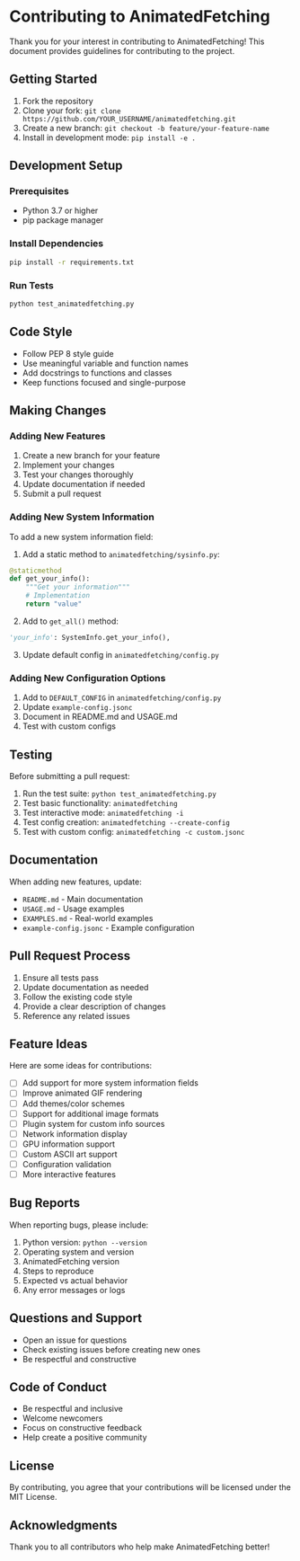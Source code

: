 # Contributing to AnimatedFetching

Thank you for your interest in contributing to AnimatedFetching! This document provides guidelines for contributing to the project.

## Getting Started

1. Fork the repository
2. Clone your fork: `git clone https://github.com/YOUR_USERNAME/animatedfetching.git`
3. Create a new branch: `git checkout -b feature/your-feature-name`
4. Install in development mode: `pip install -e .`

## Development Setup

### Prerequisites
- Python 3.7 or higher
- pip package manager

### Install Dependencies
```bash
pip install -r requirements.txt
```

### Run Tests
```bash
python test_animatedfetching.py
```

## Code Style

- Follow PEP 8 style guide
- Use meaningful variable and function names
- Add docstrings to functions and classes
- Keep functions focused and single-purpose

## Making Changes

### Adding New Features

1. Create a new branch for your feature
2. Implement your changes
3. Test your changes thoroughly
4. Update documentation if needed
5. Submit a pull request

### Adding New System Information

To add a new system information field:

1. Add a static method to `animatedfetching/sysinfo.py`:
```python
@staticmethod
def get_your_info():
    """Get your information"""
    # Implementation
    return "value"
```

2. Add to `get_all()` method:
```python
'your_info': SystemInfo.get_your_info(),
```

3. Update default config in `animatedfetching/config.py`

### Adding New Configuration Options

1. Add to `DEFAULT_CONFIG` in `animatedfetching/config.py`
2. Update `example-config.jsonc`
3. Document in README.md and USAGE.md
4. Test with custom configs

## Testing

Before submitting a pull request:

1. Run the test suite: `python test_animatedfetching.py`
2. Test basic functionality: `animatedfetching`
3. Test interactive mode: `animatedfetching -i`
4. Test config creation: `animatedfetching --create-config`
5. Test with custom config: `animatedfetching -c custom.jsonc`

## Documentation

When adding new features, update:

- `README.md` - Main documentation
- `USAGE.md` - Usage examples
- `EXAMPLES.md` - Real-world examples
- `example-config.jsonc` - Example configuration

## Pull Request Process

1. Ensure all tests pass
2. Update documentation as needed
3. Follow the existing code style
4. Provide a clear description of changes
5. Reference any related issues

## Feature Ideas

Here are some ideas for contributions:

- [ ] Add support for more system information fields
- [ ] Improve animated GIF rendering
- [ ] Add themes/color schemes
- [ ] Support for additional image formats
- [ ] Plugin system for custom info sources
- [ ] Network information display
- [ ] GPU information support
- [ ] Custom ASCII art support
- [ ] Configuration validation
- [ ] More interactive features

## Bug Reports

When reporting bugs, please include:

1. Python version: `python --version`
2. Operating system and version
3. AnimatedFetching version
4. Steps to reproduce
5. Expected vs actual behavior
6. Any error messages or logs

## Questions and Support

- Open an issue for questions
- Check existing issues before creating new ones
- Be respectful and constructive

## Code of Conduct

- Be respectful and inclusive
- Welcome newcomers
- Focus on constructive feedback
- Help create a positive community

## License

By contributing, you agree that your contributions will be licensed under the MIT License.

## Acknowledgments

Thank you to all contributors who help make AnimatedFetching better!

